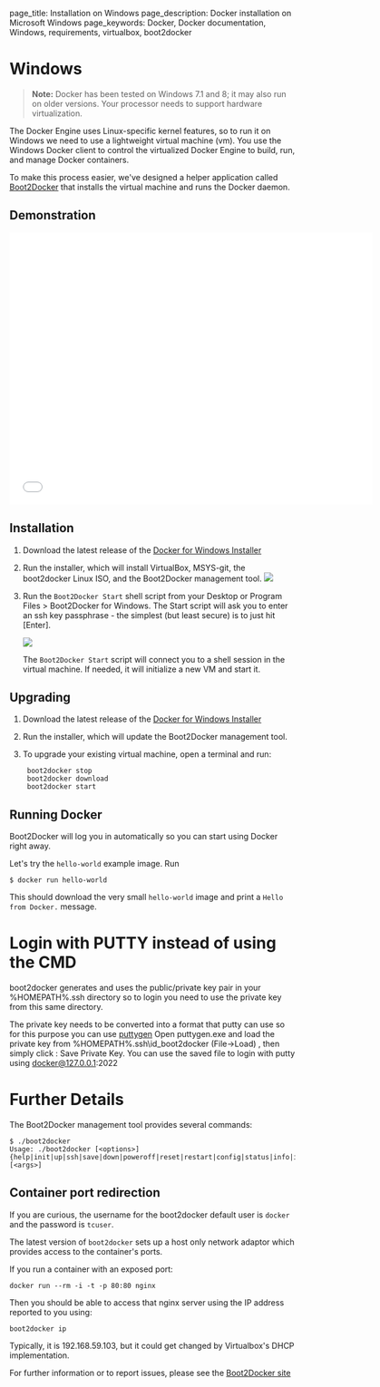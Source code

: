 page_title: Installation on Windows
page_description: Docker installation on Microsoft Windows
page_keywords: Docker, Docker documentation, Windows, requirements, virtualbox, boot2docker

# Windows
> **Note:**
> Docker has been tested on Windows 7.1 and 8; it may also run on older versions.
> Your processor needs to support hardware virtualization.

The Docker Engine uses Linux-specific kernel features, so to run it on Windows
we need to use a lightweight virtual machine (vm).  You use the Windows Docker client to
control the virtualized Docker Engine to build, run, and manage Docker containers.

To make this process easier, we've designed a helper application called
[Boot2Docker](https://github.com/boot2docker/boot2docker) that installs the
virtual machine and runs the Docker daemon.

## Demonstration

<iframe width="640" height="480" src="//www.youtube.com/embed/oSHN8_uiZd4?rel=0" frameborder="0" allowfullscreen></iframe>

## Installation

1. Download the latest release of the [Docker for Windows Installer](https://github.com/boot2docker/windows-installer/releases/latest)
2. Run the installer, which will install VirtualBox, MSYS-git, the boot2docker Linux ISO,
and the Boot2Docker management tool.
   ![](/installation/images/windows-installer.png)
3. Run the `Boot2Docker Start` shell script from your Desktop or Program Files > Boot2Docker for Windows.
   The Start script will ask you to enter an ssh key passphrase - the simplest
   (but least secure) is to just hit [Enter].

   ![](/installation/images/windows-boot2docker-start.png)

   The `Boot2Docker Start` script will connect you to a shell session in the virtual
   machine. If needed, it will initialize a new VM and start it.

## Upgrading

1. Download the latest release of the [Docker for Windows Installer](
   https://github.com/boot2docker/windows-installer/releases/latest)

2. Run the installer, which will update the Boot2Docker management tool.

3. To upgrade your existing virtual machine, open a terminal and run:

        boot2docker stop
        boot2docker download
        boot2docker start

## Running Docker

Boot2Docker will log you in automatically so you can start using Docker right away.

Let's try the `hello-world` example image. Run

    $ docker run hello-world

This should download the very small `hello-world` image and print a `Hello from Docker.` message.

# Login with PUTTY instead of using the CMD

boot2docker generates and uses the public/private key pair in your %HOMEPATH%\.ssh directory so to login you need to use the private key from this same directory.

The private key needs to be converted into a format that putty can use so  for this purpose you can use <a href="http://www.chiark.greenend.org.uk/~sgtatham/putty/download.html">puttygen</a>
Open puttygen.exe and load the private key from %HOMEPATH%\.ssh\id_boot2docker  (File->Load) ,
then simply click : Save Private Key.
You can use the saved file to login with putty using docker@127.0.0.1:2022

# Further Details

The Boot2Docker management tool provides several commands:

    $ ./boot2docker
    Usage: ./boot2docker [<options>] {help|init|up|ssh|save|down|poweroff|reset|restart|config|status|info|ip|delete|download|version} [<args>]


## Container port redirection

If you are curious, the username for the boot2docker default user is `docker` and the password is `tcuser`.

The latest version of `boot2docker` sets up a host only network adaptor which provides access to the container's ports.

If you run a container with an exposed port:

    docker run --rm -i -t -p 80:80 nginx

Then you should be able to access that nginx server using the IP address reported
to you using:

    boot2docker ip

Typically, it is 192.168.59.103, but it could get changed by Virtualbox's DHCP
implementation.

For further information or to report issues, please see the [Boot2Docker site](http://boot2docker.io)

